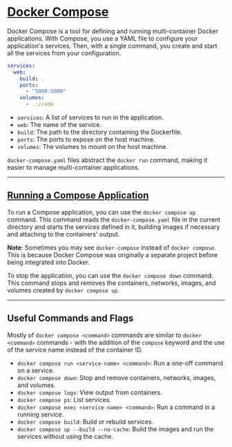 # [Docker Compose](https://docs.docker.com/compose/reference/)

Docker Compose is a tool for defining and running multi-container Docker applications. With Compose, you use a YAML file to configure your application's services. Then, with a single command, you create and start all the services from your configuration.

```yaml
services:
  web:
    build: .
    ports:
      - "5000:5000"
    volumes:
      - .:/code
```

- `services`: A list of services to run in the application.
- `web`: The name of the service.
- `build`: The path to the directory containing the Dockerfile.
- `ports`: The ports to expose on the host machine.
- `volumes`: The volumes to mount on the host machine.

`docker-compose.yaml` files abstract the `docker run` command, making it easier to manage multi-container applications.

---

## [Running a Compose Application](https://docs.docker.com/reference/cli/docker/compose/up/)

To run a Compose application, you can use the `docker compose up` command. This command reads the `docker-compose.yaml` file in the current directory and starts the services defined in it, building images if necessary and attaching to the containers' output.

**Note**: Sometimes you may see `docker-compose` instead of `docker compose`. This is because Docker Compose was originally a separate project before being integrated into Docker.

To stop the application, you can use the `docker compose down` command. This command stops and removes the containers, networks, images, and volumes created by `docker compose up`.

---

## Useful Commands and Flags

Mostly of `docker compose <command>` commands are similar to `docker <command>` commands - with the addition of the `compose` keyword and the use of the service name instead of the container ID.

- `docker compose run <service-name> <command>`: Run a one-off command on a service.
- `docker compose down`: Stop and remove containers, networks, images, and volumes.
- `docker compose logs`: View output from containers.
- `docker compose ps`: List services.
- `docker compose exec <service-name> <command>`: Run a command in a running service.
- `docker compose build`: Build or rebuild services.
- `docker compose up --build --no-cache`: Build the images and run the services without using the cache.